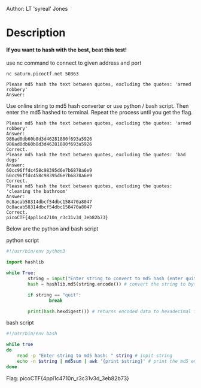 Author: LT 'syreal' Jones       
# Description

#### If you want to hash with the best, beat this test!

use nc command to connect to given address and port
```console
nc saturn.picoctf.net 50363
```

```console
Please md5 hash the text between quotes, excluding the quotes: 'armed robbery'
Answer:
```
Use online string to md5 hash converter or use python / bash script. Then enter the md5 hashed to terminal. Repeat the process until you get the flag.
```console
Please md5 hash the text between quotes, excluding the quotes: 'armed robbery'
Answer: 
986ad0db60b8d3d46281880f693a5926
986ad0db60b8d3d46281880f693a5926
Correct.
Please md5 hash the text between quotes, excluding the quotes: 'bad dogs'
Answer: 
60cc96ffdc458c98395d6e7b6878a6e9
60cc96ffdc458c98395d6e7b6878a6e9
Correct.
Please md5 hash the text between quotes, excluding the quotes: 'cleaning the bathroom'
Answer: 
0c8acab58314dbcf54dbc158470a8047
0c8acab58314dbcf54dbc158470a8047
Correct.
picoCTF{4ppl1c4710n_r3c31v3d_3eb82b73}
```

Below are the python and bash script

python script
```python
#!/usr/bin/env python3

import hashlib

while True:
        string = input("Enter string to convert to md5 hash (enter quit to quit): ") #input string
        hash = hashlib.md5(string.encode()) # convert the string to byte equivalent so it can be hash

        if string == "quit":
                break

        print(hash.hexdigest()) # returns encoded data to hexadecimal format
```

bash script
```bash
#!/usr/bin/env bash

while true
do
    read -p "Enter string to md5 hash: " string # inpit string
    echo -n $string | md5sum | awk '{print $string}' # print the md5 encoded string
done

```
Flag: picoCTF{4ppl1c4710n_r3c31v3d_3eb82b73}
